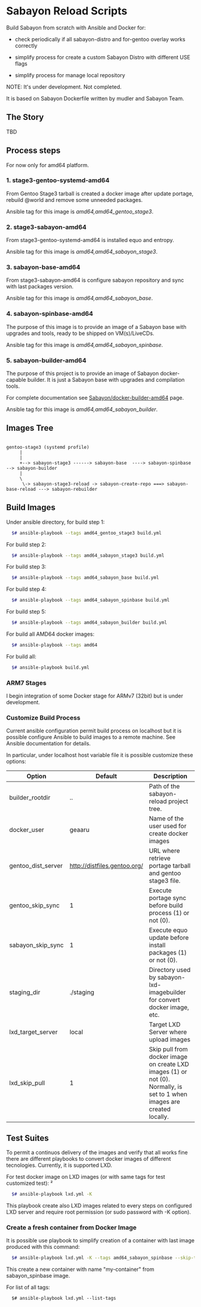 # Sabayon Reload Scripts

Build Sabayon from scratch with Ansible and Docker for:

  * check periodically if all sabayon-distro and for-gentoo overlay
    works correctly

  * simplify process for create a custom Sabayon Distro with
    different USE flags

  * simplify process for manage local repository

NOTE: It's under development. Not completed.

It is based on Sabayon Dockerfile written by mudler and Sabayon Team.

## The Story

TBD

## Process steps

For now only for amd64 platform.

### 1. stage3-gentoo-systemd-amd64

From Gentoo Stage3 tarball is created a docker image after update portage, rebuild @world and
remove some unneeded packages.

Ansible tag for this image is *amd64,amd64_gentoo_stage3*.

### 2. stage3-sabayon-amd64

From stage3-gentoo-systemd-amd64 is installed equo and entropy.

Ansible tag for this image is *amd64,amd64_sabayon_stage3*.

### 3. sabayon-base-amd64

From stage3-sabayon-amd64 is configure sabayon repository and sync with last packages version.

Ansible tag for this image is *amd64,amd64_sabayon_base*.

### 4. sabayon-spinbase-amd64

The purpose of this image is to provide an image of a Sabayon base with upgrades and tools,
ready to be shipped on VM(s)/LiveCDs.

Ansible tag for this image is *amd64,amd64_sabayon_spinbase*.

### 5. sabayon-builder-amd64

The purpose of this project is to provide an image of Sabayon docker-capable builder.
It is just a Sabayon base with upgrades and compilation tools.

For complete documentation see [Sabayon/docker-builder-amd64](https://github.com/Sabayon/docker-builder-amd64) page.

Ansible tag for this image is *amd64,amd64_sabayon_builder*.

## Images Tree

```

gentoo-stage3 (systemd profile)
     |
     |
     +--> sabayon-stage3 ------> sabayon-base  ----> sabayon-spinbase --> sabayon-builder
     |
     \
      \-> sabayon-stage3-reload -> sabayon-create-repo ===> sabayon-base-reload ---> sabayon-rebuilder
```

## Build Images

Under ansible directory, for build step 1:

```bash
  $# ansible-playbook --tags amd64_gentoo_stage3 build.yml
```

For build step 2:

```bash
  $# ansible-playbook --tags amd64_sabayon_stage3 build.yml
```

For build step 3:

```bash
  $# ansible-playbook --tags amd64_sabayon_base build.yml
```

For build step 4:

```bash
  $# ansible-playbook --tags amd64_sabayon_spinbase build.yml
```

For build step 5:

```bash
  $# ansible-playbook --tags amd64_sabayon_builder build.yml
```

For build all AMD64 docker images:

```bash
  $# ansible-playbook --tags amd64
```

For build all:

```bash
  $# ansible-playbook build.yml
```

### ARM7 Stages

I begin integration of some Docker stage for ARMv7 (32bit) but is under development.

### Customize Build Process

Current ansible configuration permit build process on localhost but it is possible configure Ansible to build images to a remote machine.
See Ansible documentation for details.

In particular, under localhost host variable file it is possible customize these options:

| Option   |  Default | Description |
|----------|----------|-------------|
| builder_rootdir  | ..  | Path of the sabayon-reload project tree.  |
| docker_user  | geaaru  | Name of the user used for create docker images  |
| gentoo_dist_server  | http://distfiles.gentoo.org/  | URL where retrieve portage tarball and gentoo stage3 file.  |
| gentoo_skip_sync | 1 | Execute portage sync before build process (1) or not (0). |
| sabayon_skip_sync | 1 | Execute equo update before install packages (1) or not (0). |
| staging_dir | ./staging | Directory used by sabayon-lxd-imagebuilder for convert docker image, etc. |
| lxd_target_server | local | Target LXD Server where upload images |
| lxd_skip_pull | 1 | Skip pull from docker image on create LXD images (1) or not (0). Normally, is set to 1 when images are created locally. |


## Test Suites

To permit a continuos delivery of the images and verify that all works fine there are different
playbooks to convert docker images of different tecnologies. Currently, it is supported LXD.

For test docker image on LXD images (or with same tags for test customized test):
²
```bash
  $# ansible-playbook lxd.yml -K
```

This playbook create also LXD images related to every steps on configured LXD server and require root permission (or sudo password with -K option).

### Create a fresh container from Docker Image

It is possible use playbook to simplify creation of a container with last image produced with this command:

```bash
  $# ansible-playbook lxd.yml -K --tags amd64_sabayon_spinbase --skip-tags skip_del_container -e container_name="my-container"
```

This create a new container with name "my-container" from sabayon_spinbase image.

For list of all tags:

```
  $# ansible-playbook lxd.yml --list-tags
```


